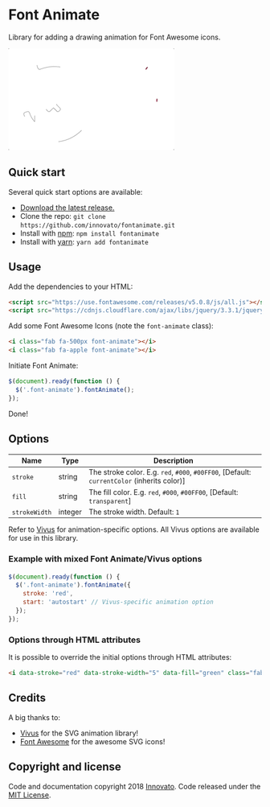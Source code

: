 # Font Animate
Library for adding a drawing animation for Font Awesome icons.

![Font Animate Preview](https://raw.githubusercontent.com/innovato/fontanimate/master/assets/fontanimate-preview.gif)

## Quick start
Several quick start options are available:

- [Download the latest release.](https://github.com/innovato/fontanimate/archive/master.zip)
- Clone the repo: `git clone https://github.com/innovato/fontanimate.git`
- Install with [npm](https://www.npmjs.com/): `npm install fontanimate`
- Install with [yarn](https://yarnpkg.com/): `yarn add fontanimate`

## Usage
Add the dependencies to your HTML:
```html
<script src="https://use.fontawesome.com/releases/v5.0.8/js/all.js"></script>
<script src="https://cdnjs.cloudflare.com/ajax/libs/jquery/3.3.1/jquery.min.js"></script>
```

Add some Font Awesome Icons (note the `font-animate` class):
```html
<i class="fab fa-500px font-animate"></i>
<i class="fab fa-apple font-animate"></i>
```

Initiate Font Animate:

```javascript
$(document).ready(function () {
  $('.font-animate').fontAnimate();
});
```
Done!

## Options
| Name        | Type     | Description |
|-------------|----------|-------------|
|`stroke`     | string   | The stroke color. E.g. `red`, `#000`, `#00FF00`, [Default: `currentColor` (inherits color)] |
|`fill`       | string   | The fill color. E.g. `red`, `#000`, `#00FF00`, [Default: `transparent`] |
|`strokeWidth`| integer  | The stroke width. Default: `1` |

Refer to [Vivus](https://github.com/maxwellito/vivus) for animation-specific options. All Vivus options are available for use in this library.

### Example with mixed Font Animate/Vivus options
```javascript
$(document).ready(function () {
  $('.font-animate').fontAnimate({
    stroke: 'red',
    start: 'autostart' // Vivus-specific animation option
  });
});
```

### Options through HTML attributes
It is possible to override the initial options through HTML attributes:
```html
<i data-stroke="red" data-stroke-width="5" data-fill="green" class="fab fa-apple font-animate"></i>
```

## Credits
A big thanks to:
- [Vivus](https://github.com/maxwellito/vivus) for the SVG animation library!
- [Font Awesome](https://github.com/FortAwesome/Font-Awesome) for the awesome SVG icons!


## Copyright and license
Code and documentation copyright 2018 [Innovato](https://innovato.nl/). Code released under the [MIT License](https://github.com/innovato/fontanimate/blob/master/LICENSE).
